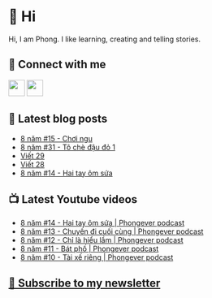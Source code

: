 # 👋 Hi

Hi, I am Phong. I like learning, creating and telling stories.

## 🔗 Connect with me
[<img height="32" width="32" src="https://cdn.jsdelivr.net/npm/simple-icons@v3/icons/youtube.svg" />](https://www.youtube.com/channel/UCXykqt3V2-9bYXKWZRcH0rA)
[<img height="32" width="32" src="https://cdn.jsdelivr.net/npm/simple-icons@v3/icons/instagram.svg" />](https://www.instagram.com/phongever)

## 📝 Latest blog posts

<!-- BLOG-POST-LIST:START -->
- [8 năm #15 - Chơi ngu](https://phongever.substack.com/p/8-nam-15-choi-ngu)
- [8 năm #31 - Tô chè đậu đỏ 1](https://phongever.substack.com/p/8-nam-31-to-che-au-o-1)
- [Viết 29](https://phongever.substack.com/p/viet-29)
- [Viết 28](https://phongever.substack.com/p/viet-28)
- [8 năm #14 - Hai tay ôm sứa](https://phongever.substack.com/p/8-nam-14-hai-tay-om-sua)
<!-- BLOG-POST-LIST:END -->

## 📺 Latest Youtube videos

<!-- YOUTUBE-VIDEO-LIST:START -->
- [8 năm #14 - Hai tay ôm sứa | Phongever podcast](https://www.youtube.com/watch?v=0fyS3UBhvrk)
- [8 năm #13 - Chuyến đi cuối cùng | Phongever podcast](https://www.youtube.com/watch?v=DqSbTltlYIg)
- [8 năm #12 - Chỉ là hiểu lầm | Phongever podcast](https://www.youtube.com/watch?v=MuRZRO49Z_M)
- [8 năm #11 - Bát phố | Phongever podcast](https://www.youtube.com/watch?v=CPQrWup88tU)
- [8 năm #10 - Tài xế riêng | Phongever podcast](https://www.youtube.com/watch?v=dqO_wqxtq-A)
<!-- YOUTUBE-VIDEO-LIST:END -->

## [💌 Subscribe to my newsletter](https://phongever.substack.com/)
